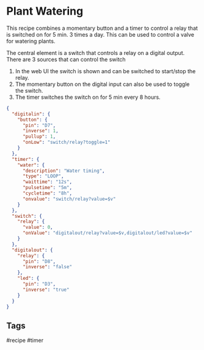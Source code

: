 # Plant Watering

This recipe combines a momentary button and a timer to control a relay that is switched on for 5 min. 3 times a day. This can be used to control a valve for watering plants.

The central element is a switch that controls a relay on a digital output. There are 3 sources that can control the switch

1. In the web UI the switch is shown and can be switched to start/stop the relay.
2. The momentary button on the digital input can also be used to toggle the switch.
3. The timer switches the switch on for 5 min every 8 hours.

```JSON
{
  "digitalin": {
    "button": {
      "pin": "D7",
      "inverse": 1,
      "pullup": 1,
      "onLow": "switch/relay?toggle=1"
    }
  },
  "timer": {
    "water": {
      "description": "Water timing",
      "type": "LOOP",
      "waittime": "12s",
      "pulsetime": "5m",
      "cycletime": "8h",
      "onvalue": "switch/relay?value=$v"
    }
  },
  "switch": {
    "relay": {
      "value": 0,
      "onValue": "digitalout/relay?value=$v,digitalout/led?value=$v"
    }
  },
  "digitalout": {
    "relay": {
      "pin": "D8",
      "inverse": "false"
    },
    "led": {
      "pin": "D3",
      "inverse": "true"
    }
  }
}
```

## Tags
#recipe #timer
